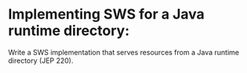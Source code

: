 # Implementing SWS for a Java runtime directory:
Write a SWS implementation that serves resources from a Java runtime directory (JEP 220).